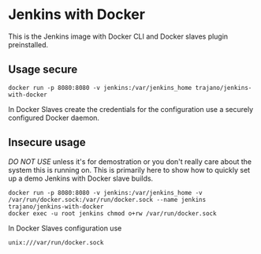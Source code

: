 Jenkins with Docker
===================

This is the Jenkins image with Docker CLI and Docker slaves plugin preinstalled.

## Usage secure

    docker run -p 8080:8080 -v jenkins:/var/jenkins_home trajano/jenkins-with-docker

In Docker Slaves create the credentials for the configuration use a securely configured Docker daemon.

## Insecure usage

*DO NOT USE* unless it's for demostration or you don't really care about the system this is running on.  This is primarily here to show how to quickly set up a demo Jenkins with Docker slave builds.

    docker run -p 8080:8080 -v jenkins:/var/jenkins_home -v /var/run/docker.sock:/var/run/docker.sock --name jenkins trajano/jenkins-with-docker
    docker exec -u root jenkins chmod o+rw /var/run/docker.sock

In Docker Slaves configuration use

    unix:///var/run/docker.sock

